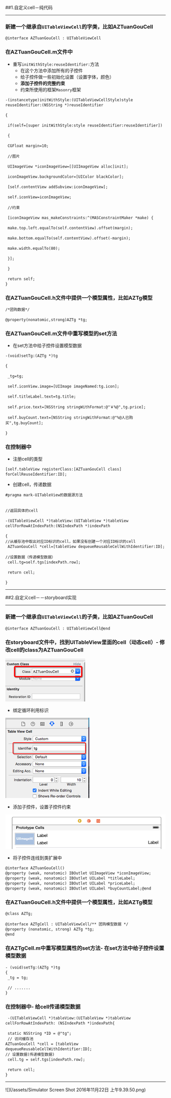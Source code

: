 ##1.自定义cell－纯代码

---

### 新建一个继承自`UITableViewCell`的字类，比如AZTuanGouCell

```objc
@interface AZTuanGouCell : UITableViewCell

```

### 在AZTuanGouCell.m文件中

* 重写`initWithStyle:reuseIdentifier:`方法
  * 在这个方法中添加所有的子控件
  * 给子控件做一些初始化设置（设置字体，颜色）
  * **添加子控件的完整约束**
  - 约束所使用的框架`Masonry`框架


```objc
-(instancetype)initWithStyle:(UITableViewCellStyle)style reuseIdentifier:(NSString *)reuseIdentifier

{

 if(self=[super initWithStyle:style reuseIdentifier:reuseIdentifier])

 {

 CGFloat margin=10;

 //图片

 UIImageView *iconImageView=[[UIImageView alloc]init];

 iconImageView.backgroundColor=[UIColor blackColor];

 [self.contentView addSubview:iconImageView];

 self.iconView=iconImageView;

 //约束

 [iconImageView mas_makeConstraints:^(MASConstraintMaker *make) {

 make.top.left.equalTo(self.contentView).offset(margin);

 make.bottom.equalTo(self.contentView).offset(-margin);

 make.width.equalTo(80);

 }];

 }

 return self;
}

```

### 在AZTuanGouCell.h文件中提供一个模型属性，比如AZTg模型

```objc
/*团购数据*/

@property(nonatomic,strong)AZTg *tg;

```

### 在AZTuanGouCell.m文件中重写模型的set方法

* 在set方法中给子控件设置模型数据

```objc
-(void)setTg:(AZTg *)tg

{

 _tg=tg;

 self.iconView.image=[UIImage imageNamed:tg.icon];

 self.titleLabel.text=tg.title;

 self.price.text=[NSString stringWithFormat:@"￥%@",tg.price];

 self.buyCount.text=[NSString stringWithFormat:@"%@人已购买",tg.buyCount];

}

```

### 在控制器中

* 注册cell的类型

```objc
[self.tableView registerClass:[AZTuanGouCell class] forCellReuseIdentifier:ID];

```

* 创建cell，传递数据

```objc
#pragma mark-UITableView的数据源方法


//返回具体的cell

-(UITableViewCell *)tableView:(UITableView *)tableView cellForRowAtIndexPath:(NSIndexPath *)indexPath

{
//从缓存池中取出对应ID标识的cell，如果没有创建一个对应ID标识的cell
 AZTuanGouCell *cell=[tableView dequeueReusableCellWithIdentifier:ID];

//设置数据（传递模型数据）
 cell.tg=self.tgs[indexPath.row];

 return cell;

}

```

***
##2.自定义cell－－storyboard实现
***
### 新建一个继承自`UITableViewCell`的子类，比如AZTuanGouCell
```objc 
@interface AZTuanGouCell : UITableViewCell@end
```

### 在storyboard文件中，找到UITableView里面的cell（动态cell）- 修改cell的class为AZTuanGouCell

![](/assets/Snip20161122_2.png)

- 绑定循环利用标识

![](/assets/Snip20150629_246.png)

- 添加子控件，设置子控件约束

![](/assets/Snip20150629_330.png)

- 将子控件连线到类扩展中

```objc
@interface AZTuanGouCell()
@property (weak, nonatomic) IBOutlet UIImageView *iconImageView;
@property (weak, nonatomic) IBOutlet UILabel *titleLabel;
@property (weak, nonatomic) IBOutlet UILabel *priceLabel;
@property (weak, nonatomic) IBOutlet UILabel *buyCountLabel;@end
```

### 在AZTuanGouCell.h文件中提供一个模型属性，比如AZTg模型

```objc
@class AZTg;

@interface AZTgCell : UITableViewCell/** 团购模型数据 */
@property (nonatomic, strong) AZTg *tg;
@end

```

### 在AZTgCell.m中重写模型属性的set方法- 在set方法中给子控件设置模型数据

```objc
- (void)setTg:(AZTg *)tg
{
 _tg = tg;

 // .......
}
```

### 在控制器中- 给cell传递模型数据

```objc
 -(UITableViewCell *)tableView:(UITableView *)tableView cellForRowAtIndexPath: (NSIndexPath *)indexPath{

 static NSString *ID = @"tg"; 
 // 访问缓存池 
AZTuanGouCell *cell = [tableView dequeueReusableCellWithIdentifier:ID];  
// 设置数据(传递模型数据)
 cell.tg = self.tgs[indexPath.row];

 return cell;
}

```


***



![](/assets/Simulator Screen Shot 2016年11月22日 上午9.39.50.png)

